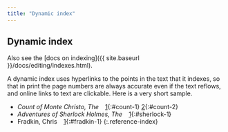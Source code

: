 ```yaml
---
title: "Dynamic index"
---
```


## Dynamic index

Also see the [docs on indexing]({{ site.baseurl }}/docs/editing/indexes.html).

A dynamic index uses hyperlinks to the points in the text that it indexes, so that in print the page numbers are always accurate even if the text reflows, and online links to text are clickable. Here is a very short sample.

* *Count of Monte Christo, The* &ensp;
[1](00-08-frontispiece-page.html#count-1){:#count-1}
[2](02-01.html#count-2){:#count-2}
* *Adventures of Sherlock Holmes, The* &ensp;
[1](01-01.html#sherlock-1){:#sherlock-1}
* Fradkin, Chris &ensp;
[1](02-02.html#fradkin-1){:#fradkin-1}
{:.reference-index}
